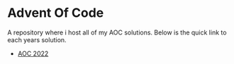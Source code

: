 # Advent Of Code

A repository where i host all of my AOC solutions. Below is the quick link to each years solution.

- [AOC 2022](/advent-of-code-2022/)
